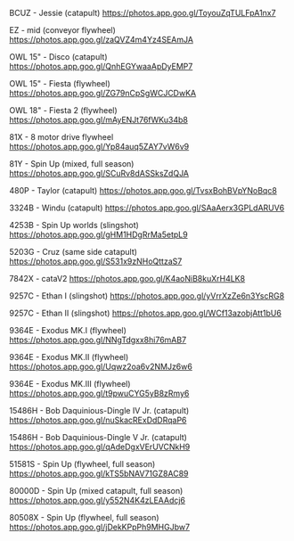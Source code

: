 BCUZ - Jessie (catapult)
https://photos.app.goo.gl/ToyouZqTULFpA1nx7

EZ - mid (conveyor flywheel)
https://photos.app.goo.gl/zaQVZ4m4Yz4SEAmJA

OWL 15" - Disco (catapult)
https://photos.app.goo.gl/QnhEGYwaaApDyEMP7

OWL 15" - Fiesta (flywheel)
https://photos.app.goo.gl/ZG79nCpSgWCJCDwKA

OWL 18" - Fiesta 2 (flywheel)
https://photos.app.goo.gl/mAyENJt76fWKu34b8

81X - 8 motor drive flywheel
https://photos.app.goo.gl/Yp84auq5ZAY7vW6v9

81Y - Spin Up (mixed, full season)
https://photos.app.goo.gl/SCuRv8dASSksZdQJA

480P - Taylor (catapult)
https://photos.app.goo.gl/TvsxBohBVpYNoBqc8

3324B - Windu (catapult)
https://photos.app.goo.gl/SAaAerx3GPLdARUV6

4253B - Spin Up worlds (slingshot)
https://photos.app.goo.gl/gHM1HDgRrMa5etpL9

5203G - Cruz (same side catapult)
https://photos.app.goo.gl/S531x9zNHoQttzaS7

7842X - cataV2
https://photos.app.goo.gl/K4aoNiB8kuXrH4LK8

9257C - Ethan I (slingshot)
https://photos.app.goo.gl/yVrrXzZe6n3YscRG8

9257C - Ethan II (slingshot)
https://photos.app.goo.gl/WCf13azobjAtt1bU6

9364E - Exodus MK.I (flywheel)
https://photos.app.goo.gl/NNgTdgxx8hi76mAB7

9364E - Exodus MK.II (flywheel)
https://photos.app.goo.gl/Uqwz2oa6v2NMJz6w6

9364E - Exodus MK.III (flywheel)
https://photos.app.goo.gl/t9pwuCYG5yB8zRmy6

15486H - Bob Daquinious-Dingle IV Jr. (catapult)
https://photos.app.goo.gl/nuSkacRExDdDRqaP6

15486H - Bob Daquinious-Dingle V Jr. (catapult)
https://photos.app.goo.gl/qAdeDgxVErUVCNkH9

51581S - Spin Up (flywheel, full season)
https://photos.app.goo.gl/kTS5bNAV71GZ8AC89

80000D - Spin Up (mixed catapult, full season)
https://photos.app.goo.gl/y552N4K4zLEAAdcj6

80508X - Spin Up (flywheel, full season)
https://photos.app.goo.gl/jDekKPpPh9MHGJbw7